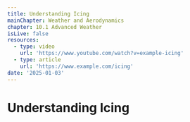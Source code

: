 ```yaml
---
title: Understanding Icing
mainChapter: Weather and Aerodynamics
chapter: 10.1 Advanced Weather
isLive: false
resources:
  - type: video
    url: 'https://www.youtube.com/watch?v=example-icing'
  - type: article
    url: 'https://www.example.com/icing'
date: '2025-01-03'
---
```


# Understanding Icing
